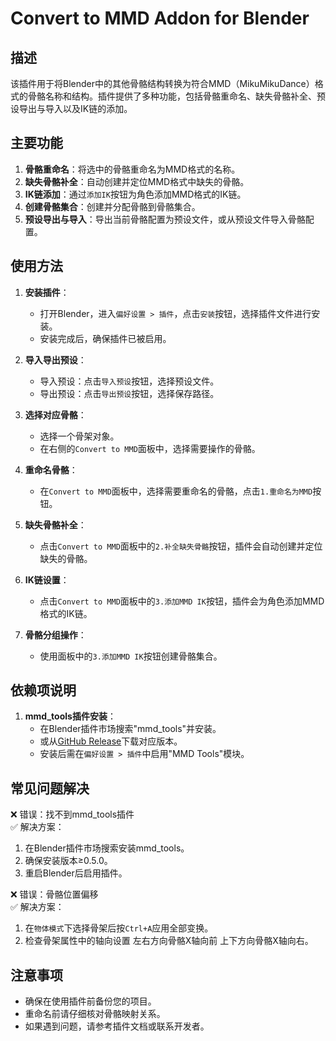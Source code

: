 # Convert to MMD Addon for Blender

## 描述
该插件用于将Blender中的其他骨骼结构转换为符合MMD（MikuMikuDance）格式的骨骼名称和结构。插件提供了多种功能，包括骨骼重命名、缺失骨骼补全、预设导出与导入以及IK链的添加。

## 主要功能
1. **骨骼重命名**：将选中的骨骼重命名为MMD格式的名称。
2. **缺失骨骼补全**：自动创建并定位MMD格式中缺失的骨骼。
3. **IK链添加**：通过`添加IK`按钮为角色添加MMD格式的IK链。
4. **创建骨骼集合**：创建并分配骨骼到骨骼集合。
5. **预设导出与导入**：导出当前骨骼配置为预设文件，或从预设文件导入骨骼配置。

## 使用方法
1. **安装插件**：
   - 打开Blender，进入`偏好设置 > 插件`，点击`安装`按钮，选择插件文件进行安装。
   - 安装完成后，确保插件已被启用。

2. **导入导出预设**：
   - 导入预设：点击`导入预设`按钮，选择预设文件。
   - 导出预设：点击`导出预设`按钮，选择保存路径。

3. **选择对应骨骼**：
   - 选择一个骨架对象。
   - 在右侧的`Convert to MMD`面板中，选择需要操作的骨骼。

4. **重命名骨骼**：
   - 在`Convert to MMD`面板中，选择需要重命名的骨骼，点击`1.重命名为MMD`按钮。

5. **缺失骨骼补全**：
   - 点击`Convert to MMD`面板中的`2.补全缺失骨骼`按钮，插件会自动创建并定位缺失的骨骼。

6. **IK链设置**：
   - 点击`Convert to MMD`面板中的`3.添加MMD IK`按钮，插件会为角色添加MMD格式的IK链。

7. **骨骼分组操作**：
   - 使用面板中的`3.添加MMD IK`按钮创建骨骼集合。

## 依赖项说明
1. **mmd_tools插件安装**：
   - 在Blender插件市场搜索"mmd_tools"并安装。
   - 或从[GitHub Release](https://github.com/UuuNyaa/blender_mmd_tools/releases)下载对应版本。
   - 安装后需在`偏好设置 > 插件`中启用"MMD Tools"模块。

## 常见问题解决
❌ 错误：找不到mmd_tools插件  
✅ 解决方案：
1. 在Blender插件市场搜索安装mmd_tools。
2. 确保安装版本≥0.5.0。
3. 重启Blender后启用插件。

❌ 错误：骨骼位置偏移  
✅ 解决方案：
1. 在`物体模式`下选择骨架后按`Ctrl+A`应用全部变换。
2. 检查骨架属性中的轴向设置 左右方向骨骼X轴向前 上下方向骨骼X轴向右。

## 注意事项
- 确保在使用插件前备份您的项目。
- 重命名前请仔细核对骨骼映射关系。
- 如果遇到问题，请参考插件文档或联系开发者。